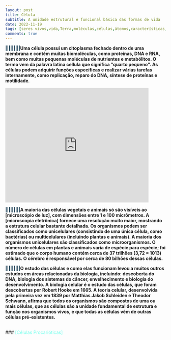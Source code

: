 ```yaml
---
layout: post
title: Célula
subtitle: A unidade estrutural e funcional básica das formas de vida
date: 2022-11-19
tags: [seres vivos,vida,Terra,moléculas,células,átomos,características,DNA,RNA,biologia,história da biologia,água,bactérias,proteínas,macromoléculas]
comments: true
---
```


**<font color="#00273f">|||||||||</font>Uma célula possui um citoplasma fechado dentro de uma membrana e contém muitas biomoléculas, como proteínas, DNA e RNA, bem como muitas pequenas moléculas de nutrientes e metabólitos. O termo vem da palavra latina cellula que significa "quarto pequeno". As células podem adquirir funções específicas e realizar várias tarefas internamente, como replicação, reparo do DNA, síntese de proteínas e motilidade**.

<iframe width="450" height="360" src="https://www.youtube.com/embed/wJyUtbn0O5Y" title="The Inner Life of the Cell Animation" frameborder="0" allow="accelerometer; autoplay; clipboard-write; encrypted-media; gyroscope; picture-in-picture" allowfullscreen></iframe>

**<font color="#00273f">|||||||||</font>A maioria das células vegetais e animais só são visíveis ao [microscópio de luz], com dimensões entre 1 e 100 micrômetros. A [microscopia eletrônica] fornece uma resolução muito maior, mostrando a estrutura celular bastante detalhada. Os organismos podem ser classificados como unicelulares (consistindo de uma única célula, como bactérias) ou multicelulares (incluindo plantas e animais). A maioria dos organismos unicelulares são classificados como microorganismos. O número de células em plantas e animais varia de espécie para espécie; foi estimado que o corpo humano contém cerca de 37 trilhões (3,72 × 1013) células. O cérebro é responsável por cerca de 80 bilhões dessas células.**

**<font color="#00273f">|||||||||</font>O estudo das células e como elas funcionam levou a muitos outros estudos em áreas relacionadas da biologia, incluindo: descoberta do DNA, biologia dos sistemas do câncer, envelhecimento e biologia do desenvolvimento. A biologia celular é o estudo das células, que foram descobertas por Robert Hooke em 1665. A teoria celular, desenvolvida pela primeira vez em 1839 por Matthias Jakob Schleiden e Theodor Schwann, afirma que todos os organismos são compostos de uma ou mais células, que as células são a unidade fundamental de estrutura e função nos organismos vivos, e que todas as células vêm de outras células pré-existentes.**

<br>
### <font color="#77ffed">[Células Procarióticas]</font>
